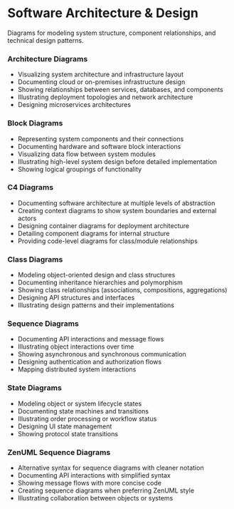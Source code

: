 # Software Architecture & Design

Diagrams for modeling system structure, component relationships, and technical design patterns.

### Architecture Diagrams

- Visualizing system architecture and infrastructure layout
- Documenting cloud or on-premises infrastructure design
- Showing relationships between services, databases, and components
- Illustrating deployment topologies and network architecture
- Designing microservices architectures

### Block Diagrams

- Representing system components and their connections
- Documenting hardware and software block interactions
- Visualizing data flow between system modules
- Illustrating high-level system design before detailed implementation
- Showing logical groupings of functionality

### C4 Diagrams

- Documenting software architecture at multiple levels of abstraction
- Creating context diagrams to show system boundaries and external actors
- Designing container diagrams for deployment architecture
- Detailing component diagrams for internal structure
- Providing code-level diagrams for class/module relationships

### Class Diagrams

- Modeling object-oriented design and class structures
- Documenting inheritance hierarchies and polymorphism
- Showing class relationships (associations, compositions, aggregations)
- Designing API structures and interfaces
- Illustrating design patterns and their implementations

### Sequence Diagrams

- Documenting API interactions and message flows
- Illustrating object interactions over time
- Showing asynchronous and synchronous communication
- Designing authentication and authorization flows
- Mapping distributed system interactions

### State Diagrams

- Modeling object or system lifecycle states
- Documenting state machines and transitions
- Illustrating order processing or workflow status
- Designing UI state management
- Showing protocol state transitions

### ZenUML Sequence Diagrams

- Alternative syntax for sequence diagrams with cleaner notation
- Documenting API interactions with simplified syntax
- Showing message flows with more concise code
- Creating sequence diagrams when preferring ZenUML style
- Illustrating collaboration between objects or systems

